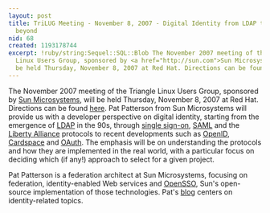 ```yaml
---
layout: post
title: TriLUG Meeting - November 8, 2007 - Digital Identity from LDAP to SAML and
  beyond
nid: 68
created: 1193178744
excerpt: !ruby/string:Sequel::SQL::Blob The November 2007 meeting of the Triangle
  Linux Users Group, sponsored by <a href="http://sun.com">Sun Microsystems</a>, will
  be held Thursday, November 8, 2007 at Red Hat. Directions can be found <a href="http://www.redhat.com/about/contact/ww/americas/raleigh.html">here</a>.
---
```

The November 2007 meeting of the Triangle Linux Users Group, sponsored by <a href="http://sun.com">Sun Microsystems</a>, will be held Thursday, November 8, 2007 at Red Hat. Directions can be found <a href="http://www.redhat.com/about/contact/ww/americas/raleigh.html">here</a>.  Pat Patterson from Sun Microsystems will provide us with a developer perspective on digital identity, starting from the emergence of <a href="http://en.wikipedia.org/wiki/LDAP">LDAP</a> in the 90s, through <a href="http://en.wikipedia.org/wiki/Single_Sign_On">single sign-on</a>, <a href="http://en.wikipedia.org/wiki/SAML">SAML</a> and the <a href="http://en.wikipedia.org/wiki/Liberty_Alliance">Liberty Alliance</a> protocols to recent developments such as <a href="http://en.wikipedia.org/wiki/OpenID">OpenID</a>, <a href="http://en.wikipedia.org/wiki/Cardspace">Cardspace</a> and <a href="http://en.wikipedia.org/wiki/OAuth">OAuth</a>. The emphasis will be on understanding the protocols and how they are implemented in the real world, with a particular focus on deciding which (if any!) approach to select for a given project. 

Pat Patterson is a federation architect at Sun Microsystems, focusing on federation, identity-enabled Web services and <a href="http://opensso.dev.java.net">OpenSSO</a>, Sun's open-source implementation of those technologies. Pat's <a href="http://blogs.sun.com/superpat">blog</a> centers on identity-related topics. 

